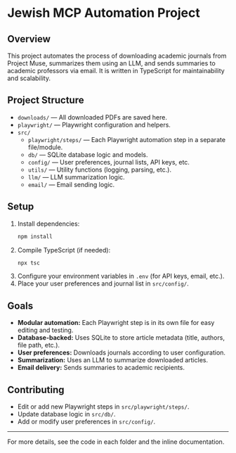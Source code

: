 # Jewish MCP Automation Project

## Overview
This project automates the process of downloading academic journals from Project Muse, summarizes them using an LLM, and sends summaries to academic professors via email. It is written in TypeScript for maintainability and scalability.

## Project Structure

- `downloads/` — All downloaded PDFs are saved here.
- `playwright/` — Playwright configuration and helpers.
- `src/`
  - `playwright/steps/` — Each Playwright automation step in a separate file/module.
  - `db/` — SQLite database logic and models.
  - `config/` — User preferences, journal lists, API keys, etc.
  - `utils/` — Utility functions (logging, parsing, etc.).
  - `llm/` — LLM summarization logic.
  - `email/` — Email sending logic.

## Setup

1. Install dependencies:
   ```sh
   npm install
   ```
2. Compile TypeScript (if needed):
   ```sh
   npx tsc
   ```
3. Configure your environment variables in `.env` (for API keys, email, etc.).
4. Place your user preferences and journal list in `src/config/`.

## Goals
- **Modular automation:** Each Playwright step is in its own file for easy editing and testing.
- **Database-backed:** Uses SQLite to store article metadata (title, authors, file path, etc.).
- **User preferences:** Downloads journals according to user configuration.
- **Summarization:** Uses an LLM to summarize downloaded articles.
- **Email delivery:** Sends summaries to academic recipients.

## Contributing
- Edit or add new Playwright steps in `src/playwright/steps/`.
- Update database logic in `src/db/`.
- Add or modify user preferences in `src/config/`.

---

For more details, see the code in each folder and the inline documentation. 
